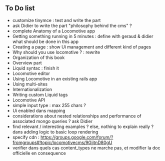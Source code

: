 ## To Do list




- customize tinymce : test and write the part
- ask Didier to write the part "philosophy behind the cms" ?
- complete Anatomy of a Locomotive app
- Getting something running in 5 minutes : define with geraud & didier what should be done in this app
- Creating a page : show Ui management and different kind of pages
- Why should you use locomotive ? : rewrite
- Organization of this book
- Overview part
- Liquid syntac : finish it
- Locomotive editor
- Using Locomotive in an existing rails app
- Using multi-sites
- Internationalization
- Writing custom Liquid tags
- Locomotive API
- simple input type : max 255 chars ?
- Ui enabled dans mapping
- considerations about nested relationships and performance of associated mongo queries ? ask Didier
- find relevant / interesting examples ? else, nothing to explain really ? dans adding logic to basic loop rendering
- specify cdn : https://groups.google.com/forum/?fromgroups#!topic/locomotivecms/9GjjtnD80gU
- verifier dans quels cas content_types ne marche pas, et modifier la doc officielle en consequence


<a href=""></a>